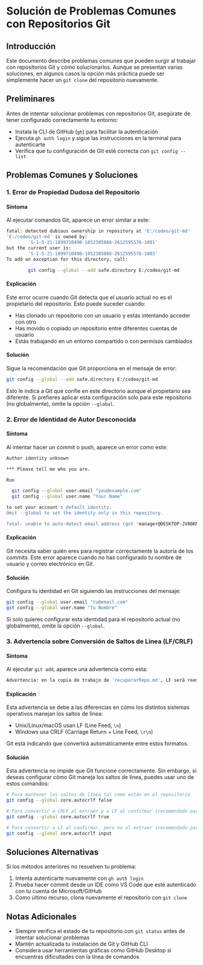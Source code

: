 # Solución de Problemas Comunes con Repositorios Git

## Introducción

Este documento describe problemas comunes que pueden surgir al trabajar con repositorios Git y cómo solucionarlos. Aunque se presentan varias soluciones, en algunos casos la opción más práctica puede ser simplemente hacer un `git clone` del repositorio nuevamente.

## Preliminares

Antes de intentar solucionar problemas con repositorios Git, asegúrate de tener configurado correctamente tu entorno:

* Instala la CLI de GitHub (`gh`) para facilitar la autenticación
* Ejecuta `gh auth login` y sigue las instrucciones en la terminal para autenticarte
* Verifica que tu configuración de Git esté correcta con `git config --list`

## Problemas Comunes y Soluciones

### 1. Error de Propiedad Dudosa del Repositorio

#### Síntoma

Al ejecutar comandos Git, aparece un error similar a este:

```bash
fatal: detected dubious ownership in repository at 'E:/codeo/git-md'
'E:/codeo/git-md' is owned by:
        'S-1-5-21-1899710490-1852305866-2612595576-1001'
but the current user is:
        'S-1-5-21-1899710490-1852305866-2612595576-1003'
To add an exception for this directory, call:

        git config --global --add safe.directory E:/codeo/git-md
```

#### Explicación

Este error ocurre cuando Git detecta que el usuario actual no es el propietario del repositorio. Esto puede suceder cuando:

* Has clonado un repositorio con un usuario y estás intentando acceder con otro
* Has movido o copiado un repositorio entre diferentes cuentas de usuario
* Estás trabajando en un entorno compartido o con permisos cambiados

#### Solución

Sigue la recomendación que Git proporciona en el mensaje de error:

```bash
git config --global --add safe.directory E:/codeo/git-md
```

Esto le indica a Git que confíe en este directorio aunque el propietario sea diferente. Si prefieres aplicar esta configuración solo para este repositorio (no globalmente), omite la opción `--global`.

### 2. Error de Identidad de Autor Desconocida

#### Síntoma

Al intentar hacer un commit o push, aparece un error como este:

```bash
Author identity unknown

*** Please tell me who you are.

Run

  git config --global user.email "you@example.com"
  git config --global user.name "Your Name"

to set your account's default identity.
Omit --global to set the identity only in this repository.

fatal: unable to auto-detect email address (got 'manager@DESKTOP-JV80KNK.(none)')
```

#### Explicación

Git necesita saber quién eres para registrar correctamente la autoría de los commits. Este error aparece cuando no has configurado tu nombre de usuario y correo electrónico en Git.

#### Solución

Configura tu identidad en Git siguiendo las instrucciones del mensaje:

```bash
git config --global user.email "tu@email.com"
git config --global user.name "Tu Nombre"
```

Si solo quieres configurar esta identidad para el repositorio actual (no globalmente), omite la opción `--global`.

### 3. Advertencia sobre Conversión de Saltos de Línea (LF/CRLF)

#### Síntoma

Al ejecutar `git add`, aparece una advertencia como esta:

```bash
Advertencia: en la copia de trabajo de 'recuperarRepo.md', LF será reemplazado por CRLF la próxima vez que Git lo toque
```

#### Explicación

Esta advertencia se debe a las diferencias en cómo los distintos sistemas operativos manejan los saltos de línea:

* Unix/Linux/macOS usan LF (Line Feed, `\n`)
* Windows usa CRLF (Carriage Return + Line Feed, `\r\n`)

Git está indicando que convertirá automáticamente entre estos formatos.

#### Solución

Esta advertencia no impide que Git funcione correctamente. Sin embargo, si deseas configurar cómo Git maneja los saltos de línea, puedes usar uno de estos comandos:

```bash
# Para mantener los saltos de línea tal como están en el repositorio
git config --global core.autocrlf false

# Para convertir a CRLF al extraer y a LF al confirmar (recomendado para Windows)
git config --global core.autocrlf true

# Para convertir a LF al confirmar, pero no al extraer (recomendado para Linux/Mac)
git config --global core.autocrlf input
```

## Soluciones Alternativas

Si los métodos anteriores no resuelven tu problema:

1. Intenta autenticarte nuevamente con `gh auth login`
2. Prueba hacer commit desde un IDE como VS Code que esté autenticado con tu cuenta de Microsoft/GitHub
3. Como último recurso, clona nuevamente el repositorio con `git clone`

## Notas Adicionales

* Siempre verifica el estado de tu repositorio con `git status` antes de intentar solucionar problemas
* Mantén actualizada tu instalación de Git y GitHub CLI
* Considera usar herramientas gráficas como GitHub Desktop si encuentras dificultades con la línea de comandos

